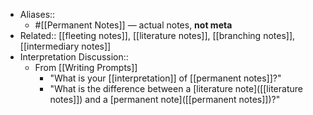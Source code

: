 - Aliases::
    - #[[Permanent Notes]] — actual notes, **not meta**
- Related:: [[fleeting notes]], [[literature notes]], [[branching notes]], [[intermediary notes]]
- Interpretation Discussion:: 
    - From [[Writing Prompts]]
        - "What is your [[interpretation]] of [[permanent notes]]?"
        - "What is the difference between a [literature note]([[literature notes]]) and a [permanent note]([[permanent notes]])?"
